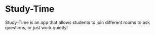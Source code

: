 # Study-Time
Study-Time is an app that allows students to join different rooms to ask questions, or just work quietly!
